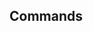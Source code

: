 <!-- Space: TerraformProviderDiscord -->
<!-- Parent: Project -->
<!-- Title: Commands -->

<!-- Label: TerraformProviderDiscord -->
<!-- Label: Project -->
<!-- Label: Commands -->
<!-- Include: docs/disclaimer.md -->
<!-- Include: ac:toc -->

## Commands
